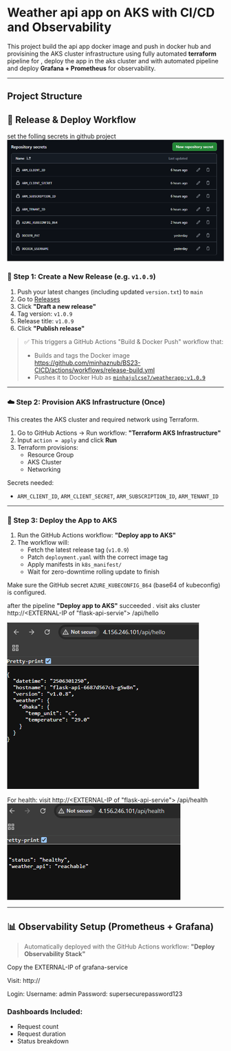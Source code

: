 
# Weather api app on AKS with CI/CD and Observability

This project build the api app docker image and push in docker hub and provisining the AKS cluster infrastructure using fully automated **terraform** pipeline for , deploy the app in the aks cluster and with automated pipeline and deploy **Grafana + Prometheus** for observability.

---
## Project Structure


## 🚀 Release & Deploy Workflow
set the folling secrets in github project 
![alt text]({A65B21E9-E350-40A9-A4D0-97503C3231AF}.png)

### 🔁 Step 1: Create a New Release (e.g. `v1.0.9`)

1. Push your latest changes (including updated `version.txt`) to `main`
2. Go to [Releases](https://github.com/<your-username>/<your-repo>/releases)
3. Click **"Draft a new release"**
4. Tag version: `v1.0.9`
5. Release title: `v1.0.9`
6. Click **"Publish release"**

> ✅ This triggers a GitHub Actions "Build & Docker Push" workflow that: 
> - Builds and tags the Docker image
    https://github.com/minhaznub/BS23-CICD/actions/workflows/release-build.yml
> - Pushes it to Docker Hub as [`minhajulcse7/weatherapp:v1.0.9`](https://hub.docker.com/repository/docker/minhajulcse7/weatherapp/tags)

---

### ☁️ Step 2: Provision AKS Infrastructure (Once)

This creates the AKS cluster and required network using Terraform.

1. Go to GitHub Actions → Run workflow: **"Terraform AKS Infrastructure"**
2. Input `action = apply` and click **Run**
3. Terraform provisions:
   - Resource Group
   - AKS Cluster
   - Networking

Secrets needed:
- `ARM_CLIENT_ID`, `ARM_CLIENT_SECRET`, `ARM_SUBSCRIPTION_ID`, `ARM_TENANT_ID`

---

### 🐳 Step 3: Deploy the App to AKS

1. Run the GitHub Actions workflow: **"Deploy app to AKS"**
2. The workflow will:
   - Fetch the latest release tag (`v1.0.9`)
   - Patch `deployment.yaml` with the correct image tag
   - Apply manifests in `k8s_manifest/`
   - Wait for zero-downtime rolling update to finish

Make sure the GitHub secret `AZURE_KUBECONFIG_B64` (base64 of kubeconfig) is configured.

after the pipeline **"Deploy app to AKS"** succeeded . 
visit aks cluster http://<EXTERNAL-IP of "flask-api-servie"> /api/hello

![alt text]({6574FE9D-58A3-4456-8DEB-43AE3DA87BF6}.png)

For health: visit
http://<EXTERNAL-IP of "flask-api-servie"> /api/health
![alt text]({23D5D76E-1184-4C4F-B7BD-CDBB97308AB3}.png)

---

## 📊 Observability Setup (Prometheus + Grafana)

> Automatically deployed with the GitHub Actions workflow: **"Deploy Observability Stack"**

Copy the EXTERNAL-IP of grafana-service

Visit: http://<EXTERNAL-IP>

Login:
Username: admin
Password: supersecurepassword123

### Dashboards Included:
- Request count
- Request duration
- Status breakdown


